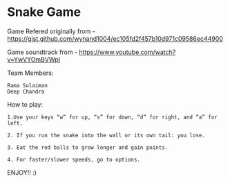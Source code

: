 # Snake Game

Game Refered originally from - https://gist.github.com/wynand1004/ec105fd2f457b10d971c09586ec44900

Game soundtrack from - https://www.youtube.com/watch?v=YwVYOmBVWpI

Team Members:

    Rama Sulaiman
    Deep Chandra

How to play:

    1.Use your keys “w” for up, “s” for down, “d” for right, and “a” for left.
    
    2. If you run the snake into the wall or its own tail: you lose.
    
    3. Eat the red balls to grow longer and gain points.
    
    4. For faster/slower speeds, go to options.
    
    
ENJOY!! :)


